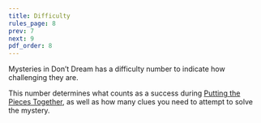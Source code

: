 ```yaml
---
title: Difficulty
rules_page: 8
prev: 7
next: 9
pdf_order: 8
---
```


Mysteries in Don’t Dream has a difficulty number to indicate how challenging they are.

This number determines what counts as a success during [Putting the Pieces Together](/putting-the-pieces-together), as well as how many clues you need to attempt to solve the mystery.

